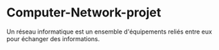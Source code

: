 # Computer-Network-projet
Un réseau informatique est un ensemble d'équipements reliés entre eux pour échanger des informations.
